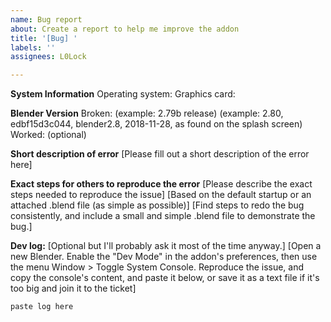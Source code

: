 ```yaml
---
name: Bug report
about: Create a report to help me improve the addon
title: '[Bug] '
labels: ''
assignees: L0Lock

---
```


**System Information**
Operating system:
Graphics card:

**Blender Version**
Broken:
(example: 2.79b release)
(example: 2.80, edbf15d3c044, blender2.8, 2018-11-28, as found on the splash screen)
Worked: (optional)

**Short description of error**
[Please fill out a short description of the error here]

**Exact steps for others to reproduce the error**
[Please describe the exact steps needed to reproduce the issue]
[Based on the default startup or an attached .blend file (as simple as possible)]
[Find steps to redo the bug consistently, and include a small and simple .blend file to demonstrate the bug.]

**Dev log:**
[Optional but I'll probably ask it most of the time anyway.]
[Open a new Blender. Enable the "Dev Mode" in the addon's preferences, then use the menu Window > Toggle System Console. Reproduce the issue, and copy the console's content, and paste it below, or save it as a text file if it's too big and join it to the ticket]

```py
paste log here
```